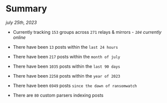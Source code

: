 
# Summary
_july 25th, 2023_

- Currently tracking `153` groups across `271` relays & mirrors - _`104` currently online_

- There have been `13` posts within the `last 24 hours`

- There have been `217` posts within the `month of july`

- There have been `1035` posts within the `last 90 days`

- There have been `2258` posts within the `year of 2023`

- There have been `6949` posts `since the dawn of ransomwatch`

- There are `80` custom parsers indexing posts
